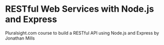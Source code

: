 # RESTful Web Services with Node.js and Express
Pluralsight.com course to build a RESTful API using Node.js and Express by Jonathan Mills
